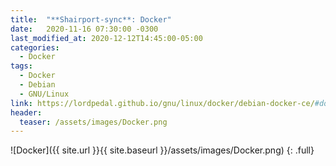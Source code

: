 ```yaml
---
title:  "**Shairport-sync**: Docker"
date:   2020-11-16 07:30:00 -0300
last_modified_at: 2020-12-12T14:45:00-05:00
categories:
  - Docker
tags:
  - Docker
  - Debian
  - GNU/Linux
link: https://lordpedal.github.io/gnu/linux/docker/debian-docker-ce/#docker-shairport-sync
header:
  teaser: /assets/images/Docker.png
---
```


![Docker]({{ site.url }}{{ site.baseurl }}/assets/images/Docker.png)
{: .full}
